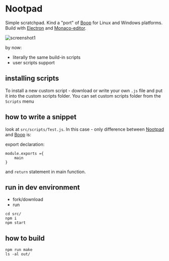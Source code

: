 # Nootpad
 Simple scratchpad. Kind a "port" of [Boop](https://github.com/IvanMathy/Boop) for Linux and Windows platforms. Build with [Electron](https://github.com/electron/electron) and [Monaco-editor](https://microsoft.github.io/monaco-editor/).

 ![screenshot1](https://raw.githubusercontent.com/rzrbld/nootpad/main/images/screen.png)

 by now:
 - literally the same build-in scripts
 - user scripts support
 
## installing scripts

To install a new custom script - download or write your own `.js` file and put it into the custom scripts folder. You can set custom scripts folder from the `Scripts` menu

## how to write a snippet

look at `src/scripts/Test.js`. In this case - only difference between [Nootpad](https://github.com/rzrbld/nootpad) and [Boop](https://github.com/IvanMathy/Boop) is:

export declaration:
```
module.exports ={
	main
}
```
and `return` statement in main function.

## run in dev environment

 - fork/download
 - run
```shell
cd src/
npm i
npm start
```

## how to build

```shell
npm run make
ls -al out/
```